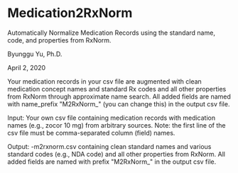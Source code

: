 # Medication2RxNorm

Automatically Normalize Medication Records using the standard name, code, and properties from RxNorm.

Byunggu Yu, Ph.D.

April 2, 2020

Your medication records in your csv file are augmented with clean medication concept names and standard Rx codes and all other properties from RxNorm through approximate name search. All added fields are named with name_prefix "M2RxNorm_" (you can change this) in the output csv file.

Input: Your own csv file containing medication records with medication names (e.g., zocor 10 mg) from arbitrary sources. Note: the first line of the csv file must be comma-separated column (field) names.

Output: -m2rxnorm.csv containing clean standard names and various standard codes (e.g., NDA code) and all other properties from RxNorm. All added fields are named with prefix "M2RxNorm_" in the output csv file.
